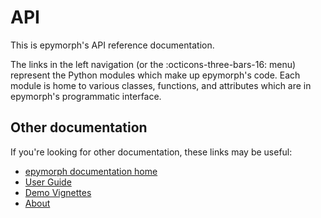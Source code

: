 # API

This is epymorph's API reference documentation.

The links in the left navigation (or the :octicons-three-bars-16: menu) represent
the Python modules which make up epymorph's code. Each module is home to various
classes, functions, and attributes which are in epymorph's programmatic interface.

## Other documentation

If you're looking for other documentation, these links may be useful:

- [epymorph documentation home](/../)
- [User Guide](/../guide/)
- [Demo Vignettes](/../demo/)
- [About](/../about.html)

